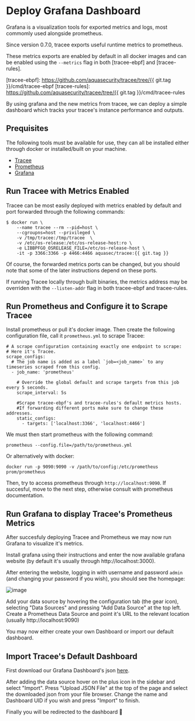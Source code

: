 # Deploy Grafana Dashboard

Grafana is a visualization tools for exported metrics and logs, most commomly
used alongside prometheus.

Since version 0.7.0, tracee exports useful runtime metrics to prometheus.

These metrics exports are enabled by default in all docker images and can be
enabled using the `--metrics` flag in both [tracee-ebpf] and [tracee-rules].

[tracee-ebpf]: https://github.com/aquasecurity/tracee/tree/{{ git.tag }}/cmd/tracee-ebpf
[tracee-rules]: https://github.com/aquasecurity/tracee/tree/{{ git.tag }}/cmd/tracee-rules

By using grafana and the new metrics from tracee, we can deploy a simple
dashboard which tracks your tracee's instance performance and outputs.

## Prequisites

The following tools must be available for use, they can all be installed either
through docker or installed/built on your machine.

- [Tracee](https://github.com/aquasecurity/tracee/)
- [Prometheus](https://prometheus.io/download/)
- [Grafana](https://grafana.com/docs/grafana/latest/getting-started/getting-started)

## Run Tracee with Metrics Enabled

Tracee can be most easily deployed with metrics enabled by default and port
forwarded through the following commands:

```text
$ docker run \
    --name tracee --rm --pid=host \
    --cgroupns=host --privileged \
    -v /tmp/tracee:/tmp/tracee  \
    -v /etc/os-release:/etc/os-release-host:ro \
    -e LIBBPFGO_OSRELEASE_FILE=/etc/os-release-host \
    -it -p 3366:3366 -p 4466:4466 aquasec/tracee:{{ git.tag }}
```

Of course, the forwarded metrics ports can be changed, but you should note that
some of the later instructions depend on these ports.

If running Tracee locally through built binaries, the metrics address may be
overriden with the `--listen-addr` flag in both tracee-ebpf and tracee-rules.

## Run Prometheus and Configure it to Scrape Tracee

Install prometheus or pull it's docker image. Then create the following
configuration file, call it `prometheus.yml` to scrape Tracee:

```text
# A scrape configuration containing exactly one endpoint to scrape:
# Here it's Tracee.
scrape_configs:
  # The job name is added as a label `job=<job_name>` to any timeseries scraped from this config.
  - job_name: 'prometheus'

    # Override the global default and scrape targets from this job every 5 seconds.
    scrape_interval: 5s

    #Scrape tracee-ebpf's and tracee-rules's default metrics hosts.
    #If forwarding different ports make sure to change these addresses.
    static_configs:
      - targets: ['localhost:3366', 'localhost:4466']
```

We must then start prometheus with the following command:

```
prometheus --config.file=/path/to/prometheus.yml
```

Or alternatively with docker:

```
docker run -p 9090:9090 -v /path/to/config:/etc/prometheus prom/prometheus
```

Then, try to access prometheus through `http://localhost:9090`. If succesful,
move to the next step, otherwise consult with prometheus documentation.

## Run Grafana to display Tracee's Prometheus Metrics

After succesfuly deploying Tracee and Prometheus we may now run Grafana to
visualize it's metrics.

Install grafana using their instructions and enter the now available grafana
website (by default it's usually through http://localhost:3000).

After entering the website, logging in with username and password `admin` (and
changing your password if you wish), you should see the homepage:

![image](https://user-images.githubusercontent.com/22661609/160572543-771d4a0e-d7d8-46d2-bf51-7c9f64487bf8.png)

Add your data source by hovering the configuration tab (the gear icon),
selecting "Data Sources" and pressing "Add Data Source" at the top left. Create
a Prometheus Data Source and point it's URL to the relevant location (usually
http://localhost:9090)

You may now either create your own Dashboard or import our default dashboard.

## Import Tracee's Default Dashboard

First download our Grafana Dashboard's json [here].

[here]: https://github.com/aquasecurity/tracee/tree/main/deploy/grafana/tracee.json

After adding the data source hover on the plus icon in the sidebar and select
"Import". Press "Upload JSON File" at the top of the page and select the
downloaded json from your file browser. Change the name and Dashboard UID if
you wish and press "Import" to finish. 

Finally you will be redirected to the dashboard 🥳
